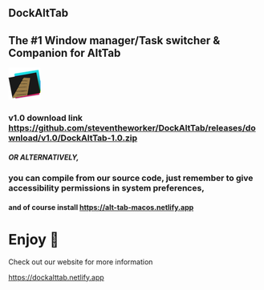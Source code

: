 ## DockAltTab

## The #1 Window manager/Task switcher & Companion for AltTab

![alt text](https://github.com/steventheworker/DockAltTab/blob/main/DockAltTab/Assets.xcassets/AppIcon.appiconset/icon_32x32@2x.png?raw=true)

### v1.0 download link https://github.com/steventheworker/DockAltTab/releases/download/v1.0/DockAltTab-1.0.zip

##### OR ALTERNATIVELY,

### you can compile from our source code, just remember to give accessibility permissions in system preferences,

#### and of course install https://alt-tab-macos.netlify.app

# Enjoy 🙂

Check out our website for more information

https://dockalttab.netlify.app
